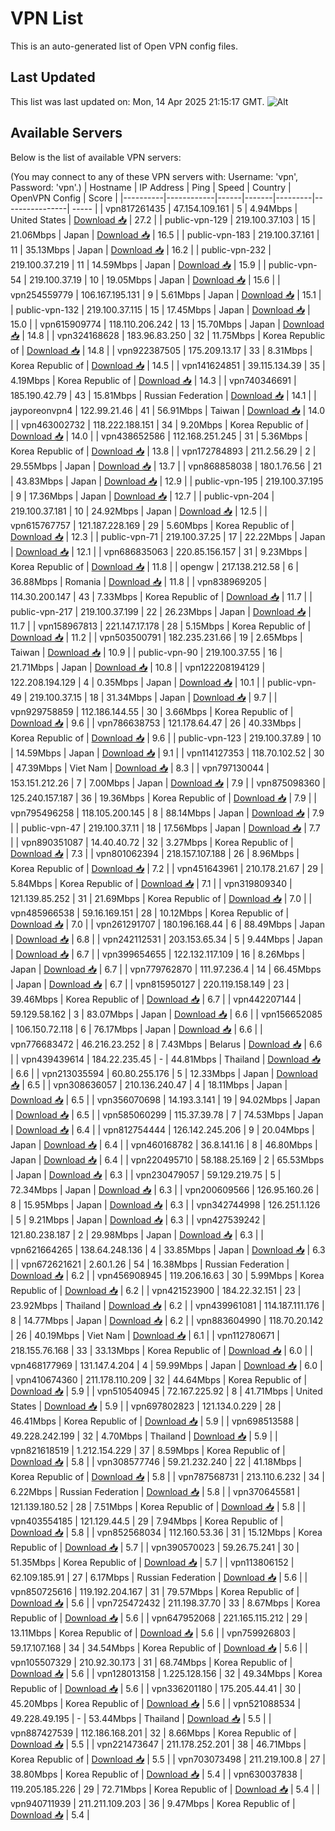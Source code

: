 # VPN List

This is an auto-generated list of Open VPN config files.

## Last Updated

This list was last updated on: Mon, 14 Apr 2025 21:15:17 GMT.
![Alt](https://repobeats.axiom.co/api/embed/186b98318ef1479477931607c1ad7d823f12451f.svg "Repobeats analytics image")

## Available Servers

Below is the list of available VPN servers:

(You may connect to any of these VPN servers with: Username: 'vpn', Password: 'vpn'.)
| Hostname | IP Address | Ping | Speed | Country | OpenVPN Config | Score |
|----------|------------|------|-------|---------|----------------| ----- |
| vpn817261435 | 47.154.109.161 | 5 | 4.94Mbps | United States | [Download 📥](./configs/server_0_US.ovpn) | 27.2 |
| public-vpn-129 | 219.100.37.103 | 15 | 21.06Mbps | Japan | [Download 📥](./configs/server_1_JP.ovpn) | 16.5 |
| public-vpn-183 | 219.100.37.161 | 11 | 35.13Mbps | Japan | [Download 📥](./configs/server_2_JP.ovpn) | 16.2 |
| public-vpn-232 | 219.100.37.219 | 11 | 14.59Mbps | Japan | [Download 📥](./configs/server_3_JP.ovpn) | 15.9 |
| public-vpn-54 | 219.100.37.19 | 10 | 19.05Mbps | Japan | [Download 📥](./configs/server_4_JP.ovpn) | 15.6 |
| vpn254559779 | 106.167.195.131 | 9 | 5.61Mbps | Japan | [Download 📥](./configs/server_5_JP.ovpn) | 15.1 |
| public-vpn-132 | 219.100.37.115 | 15 | 17.45Mbps | Japan | [Download 📥](./configs/server_6_JP.ovpn) | 15.0 |
| vpn615909774 | 118.110.206.242 | 13 | 15.70Mbps | Japan | [Download 📥](./configs/server_7_JP.ovpn) | 14.8 |
| vpn324168628 | 183.96.83.250 | 32 | 11.75Mbps | Korea Republic of | [Download 📥](./configs/server_8_KR.ovpn) | 14.8 |
| vpn922387505 | 175.209.13.17 | 33 | 8.31Mbps | Korea Republic of | [Download 📥](./configs/server_9_KR.ovpn) | 14.5 |
| vpn141624851 | 39.115.134.39 | 35 | 4.19Mbps | Korea Republic of | [Download 📥](./configs/server_10_KR.ovpn) | 14.3 |
| vpn740346691 | 185.190.42.79 | 43 | 15.81Mbps | Russian Federation | [Download 📥](./configs/server_11_RU.ovpn) | 14.1 |
| jayporeonvpn4 | 122.99.21.46 | 41 | 56.91Mbps | Taiwan | [Download 📥](./configs/server_12_TW.ovpn) | 14.0 |
| vpn463002732 | 118.222.188.151 | 34 | 9.20Mbps | Korea Republic of | [Download 📥](./configs/server_13_KR.ovpn) | 14.0 |
| vpn438652586 | 112.168.251.245 | 31 | 5.36Mbps | Korea Republic of | [Download 📥](./configs/server_14_KR.ovpn) | 13.8 |
| vpn172784893 | 211.2.56.29 | 2 | 29.55Mbps | Japan | [Download 📥](./configs/server_15_JP.ovpn) | 13.7 |
| vpn868858038 | 180.1.76.56 | 21 | 43.83Mbps | Japan | [Download 📥](./configs/server_16_JP.ovpn) | 12.9 |
| public-vpn-195 | 219.100.37.195 | 9 | 17.36Mbps | Japan | [Download 📥](./configs/server_17_JP.ovpn) | 12.7 |
| public-vpn-204 | 219.100.37.181 | 10 | 24.92Mbps | Japan | [Download 📥](./configs/server_18_JP.ovpn) | 12.5 |
| vpn615767757 | 121.187.228.169 | 29 | 5.60Mbps | Korea Republic of | [Download 📥](./configs/server_19_KR.ovpn) | 12.3 |
| public-vpn-71 | 219.100.37.25 | 17 | 22.22Mbps | Japan | [Download 📥](./configs/server_20_JP.ovpn) | 12.1 |
| vpn686835063 | 220.85.156.157 | 31 | 9.23Mbps | Korea Republic of | [Download 📥](./configs/server_21_KR.ovpn) | 11.8 |
| opengw | 217.138.212.58 | 6 | 36.88Mbps | Romania | [Download 📥](./configs/server_22_RO.ovpn) | 11.8 |
| vpn838969205 | 114.30.200.147 | 43 | 7.33Mbps | Korea Republic of | [Download 📥](./configs/server_23_KR.ovpn) | 11.7 |
| public-vpn-217 | 219.100.37.199 | 22 | 26.23Mbps | Japan | [Download 📥](./configs/server_24_JP.ovpn) | 11.7 |
| vpn158967813 | 221.147.17.178 | 28 | 5.15Mbps | Korea Republic of | [Download 📥](./configs/server_25_KR.ovpn) | 11.2 |
| vpn503500791 | 182.235.231.66 | 19 | 2.65Mbps | Taiwan | [Download 📥](./configs/server_26_TW.ovpn) | 10.9 |
| public-vpn-90 | 219.100.37.55 | 16 | 21.71Mbps | Japan | [Download 📥](./configs/server_27_JP.ovpn) | 10.8 |
| vpn122208194129 | 122.208.194.129 | 4 | 0.35Mbps | Japan | [Download 📥](./configs/server_28_JP.ovpn) | 10.1 |
| public-vpn-49 | 219.100.37.15 | 18 | 31.34Mbps | Japan | [Download 📥](./configs/server_29_JP.ovpn) | 9.7 |
| vpn929758859 | 112.186.144.55 | 30 | 3.66Mbps | Korea Republic of | [Download 📥](./configs/server_30_KR.ovpn) | 9.6 |
| vpn786638753 | 121.178.64.47 | 26 | 40.33Mbps | Korea Republic of | [Download 📥](./configs/server_31_KR.ovpn) | 9.6 |
| public-vpn-123 | 219.100.37.89 | 10 | 14.59Mbps | Japan | [Download 📥](./configs/server_32_JP.ovpn) | 9.1 |
| vpn114127353 | 118.70.102.52 | 30 | 47.39Mbps | Viet Nam | [Download 📥](./configs/server_33_VN.ovpn) | 8.3 |
| vpn797130044 | 153.151.212.26 | 7 | 7.00Mbps | Japan | [Download 📥](./configs/server_34_JP.ovpn) | 7.9 |
| vpn875098360 | 125.240.157.187 | 36 | 19.36Mbps | Korea Republic of | [Download 📥](./configs/server_35_KR.ovpn) | 7.9 |
| vpn795496258 | 118.105.200.145 | 8 | 88.14Mbps | Japan | [Download 📥](./configs/server_36_JP.ovpn) | 7.9 |
| public-vpn-47 | 219.100.37.11 | 18 | 17.56Mbps | Japan | [Download 📥](./configs/server_37_JP.ovpn) | 7.7 |
| vpn890351087 | 14.40.40.72 | 32 | 3.27Mbps | Korea Republic of | [Download 📥](./configs/server_38_KR.ovpn) | 7.3 |
| vpn801062394 | 218.157.107.188 | 26 | 8.96Mbps | Korea Republic of | [Download 📥](./configs/server_39_KR.ovpn) | 7.2 |
| vpn451643961 | 210.178.21.67 | 29 | 5.84Mbps | Korea Republic of | [Download 📥](./configs/server_40_KR.ovpn) | 7.1 |
| vpn319809340 | 121.139.85.252 | 31 | 21.69Mbps | Korea Republic of | [Download 📥](./configs/server_41_KR.ovpn) | 7.0 |
| vpn485966538 | 59.16.169.151 | 28 | 10.12Mbps | Korea Republic of | [Download 📥](./configs/server_42_KR.ovpn) | 7.0 |
| vpn261291707 | 180.196.168.44 | 6 | 88.49Mbps | Japan | [Download 📥](./configs/server_43_JP.ovpn) | 6.8 |
| vpn242112531 | 203.153.65.34 | 5 | 9.44Mbps | Japan | [Download 📥](./configs/server_44_JP.ovpn) | 6.7 |
| vpn399654655 | 122.132.117.109 | 16 | 8.26Mbps | Japan | [Download 📥](./configs/server_45_JP.ovpn) | 6.7 |
| vpn779762870 | 111.97.236.4 | 14 | 66.45Mbps | Japan | [Download 📥](./configs/server_46_JP.ovpn) | 6.7 |
| vpn815950127 | 220.119.158.149 | 23 | 39.46Mbps | Korea Republic of | [Download 📥](./configs/server_47_KR.ovpn) | 6.7 |
| vpn442207144 | 59.129.58.162 | 3 | 83.07Mbps | Japan | [Download 📥](./configs/server_48_JP.ovpn) | 6.6 |
| vpn156652085 | 106.150.72.118 | 6 | 76.17Mbps | Japan | [Download 📥](./configs/server_49_JP.ovpn) | 6.6 |
| vpn776683472 | 46.216.23.252 | 8 | 7.43Mbps | Belarus | [Download 📥](./configs/server_50_BY.ovpn) | 6.6 |
| vpn439439614 | 184.22.235.45 | - | 44.81Mbps | Thailand | [Download 📥](./configs/server_51_TH.ovpn) | 6.6 |
| vpn213035594 | 60.80.255.176 | 5 | 12.33Mbps | Japan | [Download 📥](./configs/server_52_JP.ovpn) | 6.5 |
| vpn308636057 | 210.136.240.47 | 4 | 18.11Mbps | Japan | [Download 📥](./configs/server_53_JP.ovpn) | 6.5 |
| vpn356070698 | 14.193.3.141 | 19 | 94.02Mbps | Japan | [Download 📥](./configs/server_54_JP.ovpn) | 6.5 |
| vpn585060299 | 115.37.39.78 | 7 | 74.53Mbps | Japan | [Download 📥](./configs/server_55_JP.ovpn) | 6.4 |
| vpn812754444 | 126.142.245.206 | 9 | 20.04Mbps | Japan | [Download 📥](./configs/server_56_JP.ovpn) | 6.4 |
| vpn460168782 | 36.8.141.16 | 8 | 46.80Mbps | Japan | [Download 📥](./configs/server_57_JP.ovpn) | 6.4 |
| vpn220495710 | 58.188.25.169 | 2 | 65.53Mbps | Japan | [Download 📥](./configs/server_58_JP.ovpn) | 6.3 |
| vpn230479057 | 59.129.219.75 | 5 | 72.34Mbps | Japan | [Download 📥](./configs/server_59_JP.ovpn) | 6.3 |
| vpn200609566 | 126.95.160.26 | 8 | 15.95Mbps | Japan | [Download 📥](./configs/server_60_JP.ovpn) | 6.3 |
| vpn342744998 | 126.251.1.126 | 5 | 9.21Mbps | Japan | [Download 📥](./configs/server_61_JP.ovpn) | 6.3 |
| vpn427539242 | 121.80.238.187 | 2 | 29.98Mbps | Japan | [Download 📥](./configs/server_62_JP.ovpn) | 6.3 |
| vpn621664265 | 138.64.248.136 | 4 | 33.85Mbps | Japan | [Download 📥](./configs/server_63_JP.ovpn) | 6.3 |
| vpn672621621 | 2.60.1.26 | 54 | 16.38Mbps | Russian Federation | [Download 📥](./configs/server_64_RU.ovpn) | 6.2 |
| vpn456908945 | 119.206.16.63 | 30 | 5.99Mbps | Korea Republic of | [Download 📥](./configs/server_65_KR.ovpn) | 6.2 |
| vpn421523900 | 184.22.32.151 | 23 | 23.92Mbps | Thailand | [Download 📥](./configs/server_66_TH.ovpn) | 6.2 |
| vpn439961081 | 114.187.111.176 | 8 | 14.77Mbps | Japan | [Download 📥](./configs/server_67_JP.ovpn) | 6.2 |
| vpn883604990 | 118.70.20.142 | 26 | 40.19Mbps | Viet Nam | [Download 📥](./configs/server_68_VN.ovpn) | 6.1 |
| vpn112780671 | 218.155.76.168 | 33 | 33.13Mbps | Korea Republic of | [Download 📥](./configs/server_69_KR.ovpn) | 6.0 |
| vpn468177969 | 131.147.4.204 | 4 | 59.99Mbps | Japan | [Download 📥](./configs/server_70_JP.ovpn) | 6.0 |
| vpn410674360 | 211.178.110.209 | 32 | 44.64Mbps | Korea Republic of | [Download 📥](./configs/server_71_KR.ovpn) | 5.9 |
| vpn510540945 | 72.167.225.92 | 8 | 41.71Mbps | United States | [Download 📥](./configs/server_72_US.ovpn) | 5.9 |
| vpn697802823 | 121.134.0.229 | 28 | 46.41Mbps | Korea Republic of | [Download 📥](./configs/server_73_KR.ovpn) | 5.9 |
| vpn698513588 | 49.228.242.199 | 32 | 4.70Mbps | Thailand | [Download 📥](./configs/server_74_TH.ovpn) | 5.9 |
| vpn821618519 | 1.212.154.229 | 37 | 8.59Mbps | Korea Republic of | [Download 📥](./configs/server_75_KR.ovpn) | 5.8 |
| vpn308577746 | 59.21.232.240 | 22 | 41.18Mbps | Korea Republic of | [Download 📥](./configs/server_76_KR.ovpn) | 5.8 |
| vpn787568731 | 213.110.6.232 | 34 | 6.22Mbps | Russian Federation | [Download 📥](./configs/server_77_RU.ovpn) | 5.8 |
| vpn370645581 | 121.139.180.52 | 28 | 7.51Mbps | Korea Republic of | [Download 📥](./configs/server_78_KR.ovpn) | 5.8 |
| vpn403554185 | 121.129.44.5 | 29 | 7.94Mbps | Korea Republic of | [Download 📥](./configs/server_79_KR.ovpn) | 5.8 |
| vpn852568034 | 112.160.53.36 | 31 | 15.12Mbps | Korea Republic of | [Download 📥](./configs/server_80_KR.ovpn) | 5.7 |
| vpn390570023 | 59.26.75.241 | 30 | 51.35Mbps | Korea Republic of | [Download 📥](./configs/server_81_KR.ovpn) | 5.7 |
| vpn113806152 | 62.109.185.91 | 27 | 6.17Mbps | Russian Federation | [Download 📥](./configs/server_82_RU.ovpn) | 5.6 |
| vpn850725616 | 119.192.204.167 | 31 | 79.57Mbps | Korea Republic of | [Download 📥](./configs/server_83_KR.ovpn) | 5.6 |
| vpn725472432 | 211.198.37.70 | 33 | 8.67Mbps | Korea Republic of | [Download 📥](./configs/server_84_KR.ovpn) | 5.6 |
| vpn647952068 | 221.165.115.212 | 29 | 13.11Mbps | Korea Republic of | [Download 📥](./configs/server_85_KR.ovpn) | 5.6 |
| vpn759926803 | 59.17.107.168 | 34 | 34.54Mbps | Korea Republic of | [Download 📥](./configs/server_86_KR.ovpn) | 5.6 |
| vpn105507329 | 210.92.30.173 | 31 | 68.74Mbps | Korea Republic of | [Download 📥](./configs/server_87_KR.ovpn) | 5.6 |
| vpn128013158 | 1.225.128.156 | 32 | 49.34Mbps | Korea Republic of | [Download 📥](./configs/server_88_KR.ovpn) | 5.6 |
| vpn336201180 | 175.205.44.41 | 30 | 45.20Mbps | Korea Republic of | [Download 📥](./configs/server_89_KR.ovpn) | 5.6 |
| vpn521088534 | 49.228.49.195 | - | 53.44Mbps | Thailand | [Download 📥](./configs/server_90_TH.ovpn) | 5.5 |
| vpn887427539 | 112.186.168.201 | 32 | 8.66Mbps | Korea Republic of | [Download 📥](./configs/server_91_KR.ovpn) | 5.5 |
| vpn221473647 | 211.178.252.201 | 38 | 46.71Mbps | Korea Republic of | [Download 📥](./configs/server_92_KR.ovpn) | 5.5 |
| vpn703073498 | 211.219.100.8 | 27 | 38.80Mbps | Korea Republic of | [Download 📥](./configs/server_93_KR.ovpn) | 5.4 |
| vpn630037838 | 119.205.185.226 | 29 | 72.71Mbps | Korea Republic of | [Download 📥](./configs/server_94_KR.ovpn) | 5.4 |
| vpn940711939 | 211.211.109.203 | 36 | 9.47Mbps | Korea Republic of | [Download 📥](./configs/server_95_KR.ovpn) | 5.4 |
